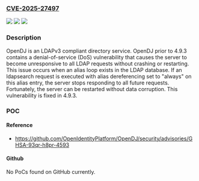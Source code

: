 ### [CVE-2025-27497](https://cve.mitre.org/cgi-bin/cvename.cgi?name=CVE-2025-27497)
![](https://img.shields.io/static/v1?label=Product&message=OpenDJ&color=blue)
![](https://img.shields.io/static/v1?label=Version&message=%3D%20%3C%204.9.3%20&color=brighgreen)
![](https://img.shields.io/static/v1?label=Vulnerability&message=CWE-835%3A%20Loop%20with%20Unreachable%20Exit%20Condition%20('Infinite%20Loop')&color=brighgreen)

### Description

OpenDJ is an LDAPv3 compliant directory service. OpenDJ prior to 4.9.3 contains a denial-of-service (DoS) vulnerability that causes the server to become unresponsive to all LDAP requests without crashing or restarting. This issue occurs when an alias loop exists in the LDAP database. If an ldapsearch request is executed with alias dereferencing set to "always" on this alias entry, the server stops responding to all future requests. Fortunately, the server can be restarted without data corruption. This vulnerability is fixed in 4.9.3.

### POC

#### Reference
- https://github.com/OpenIdentityPlatform/OpenDJ/security/advisories/GHSA-93qr-h8pr-4593

#### Github
No PoCs found on GitHub currently.

